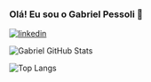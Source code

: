 ### Olá! Eu sou o Gabriel Pessoli 🤙

[![linkedin](https://img.shields.io/badge/LinkedIn-0077B5?style=for-the-badge&logo=linkedin&logoColor=white)](linkedin.com/in/gabrielpessoli/)

![Gabriel GitHub Stats](https://github-readme-stats.vercel.app/api?username=Gbiel247&show_icons=true&theme=dracula)

![Top Langs](https://github-readme-stats.vercel.app/api/top-langs/?username=Gbiel247&layout=compact)
